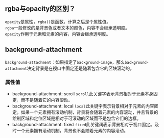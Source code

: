 ## rgba与opacity的区别？
`opacity`是属性，`rgba()`是函数，计算之后是个属性值。  
`rgba`一般修改的是背景色或者文本的颜色，内容不会继承透明度。  
`opacity`作用于元素和元素的内容，内容会继承透明度。

## background-attachment
`background-attachment`：如果指定了`background-image`，那么`background-attachment`决定背景是在视口中固定还是随着包含它的区块滚动的。

### 属性值
- background-attachment: scroll
  `scroll`此关键字表示背景相对于元素本身固定，而不是随着它的内容滚动。
- background-attachment: local
  `local`此关键字表示背景相对于元素的内容固定。如果一个元素拥有滚动机制，背景将会随着元素的内容滚动，并且背景的绘制区域和定位区域是相对于可滚动的区域而不是包含它们的边框。
- background-attachment: fixed
  `fixed`此关键词表示背景相对于视口固定。及时一个元素拥有滚动机制，背景也不会随着元素的内容滚动。